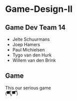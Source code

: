 # Game-Design-II

## Game Dev Team 14
- Jelte Schuurmans
- Joep Hamers
- Paul Michielsen
- Tygo van den Hurk
- Willem van den Brink

## Game
This our serious game  
(▀̿Ĺ̯▀̿ ̿)
